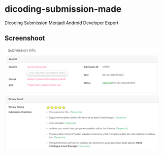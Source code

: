 # dicoding-submission-made
Dicoding Submission Menjadi Android Developer Expert

## Screenshoot
![main](screenshoot/submission-info-1.png)
![main](screenshoot/submission-info-2.png)